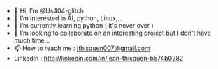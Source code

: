 - 👋 Hi, I’m @Us404-glitch
- 👀 I’m interested in AI, python, Linux,...
- 🌱 I’m currently learning python ( it's never over )
- 💞️ I’m looking to collaborate on an interesting project but I don't have much time...
- 📫 How to reach me : jthisquen007@gmail.com
- LinkedIn :
http://linkedin.com/in/jean-thisquen-b574b0282

<!---
Us404-glitch/Us404-glitch is a ✨ special ✨ repository because its `README.md` (this file) appears on your GitHub profile.
You can click the Preview link to take a look at your changes.
--->
